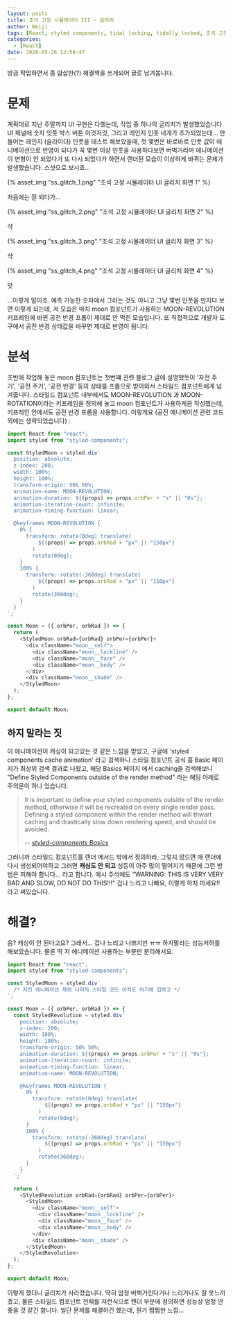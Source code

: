 ```yaml
---
layout: posts
title: 조석 고정 시뮬레이터 III - 글리치
author: Weiji
tags: [React, styled components, tidal locking, tidally locked, 조석 고정]
categories:
  - [React]
date: 2020-05-26 12:58:47
---
```


방금 작업하면서 좀 얍삽한(?) 해결책을 쓰게되어 글로 남겨봅니다.

# 문제

계획대로 지난 주말까지 UI 구현은 다했는데, 작업 중 하나의 글리치가 발생했었습니다. UI 패널에 숫자 잇풋 박스 버튼 이것저것, 그리고 레인지 인풋 네개가 추가되었는데... 만들어논 레인지 (슬라이더) 인풋을 테스트 해보았을때, 첫 몇번은 바로바로 인풋 값이 에니메이션으로 반영이 되다가 꼭 몇번 이상 인풋을 사용하다보면 버벅거리며 에니메이션이 변형이 안 되었다가 또 다시 되었다가 하면서 렌더된 모습이 이상하게 바뀌는 문제가 발생했습니다. 스샷으로 보시죠...

{% asset_img "ss_glitch_1.png" "조석 고정 시뮬레이터 UI 글리치 화면 1" %}

처음에는 잘 되다가...

{% asset_img "ss_glitch_2.png" "조석 고정 시뮬레이터 UI 글리치 화면 2" %}

샥

{% asset_img "ss_glitch_3.png" "조석 고정 시뮬레이터 UI 글리치 화면 3" %}

샥

{% asset_img "ss_glitch_4.png" "조석 고정 시뮬레이터 UI 글리치 화면 4" %}

앗

...이렇게 말이죠. 예측 가능한 숫자에서 그러는 것도 아니고 그냥 몇번 인풋을 만지다 보면 이렇게 되는데, 저 모습은 마치 moon 컴포넌트가 사용하는 MOON-REVOLUTION 키프레임에 바뀐 공전 반경 프롭이 제대로 안 먹힌 모습입니다. 또 직접적으로 개발자 도구에서 공전 반경 상태값을 바꾸면 제대로 반영이 됩니다.

# 분석

초반에 작업해 놓은 moon 컴포넌트는 첫번쨰 관련 블로그 글에 설명했듯이 '자전 주기', '공전 주기', '공전 반경' 등의 상태를 프롭으로 받아와서 스타일드 컴포넌트에게 넘겨줍니다. 스타일드 컴포넌트 내부에서도 MOON-REVOLUTION 과 MOON-ROTATION이라는 키프레임을 정의해 놓고 moon 컴포넌트가 사용하게끔 작성했는데, 키프레인 안에서도 공전 반경 프롭을 사용합니다. 이렇게요 (공전 에니메이션 관련 코드 외에는 생략되었습니다) :

```javascript Moon.js
import React from "react";
import styled from "styled-components";

const StyledMoon = styled.div`
  position: absolute;
  z-index: 200;
  width: 100%;
  height: 100%;
  transform-origin: 50% 50%;
  animation-name: MOON-REVOLUTION;
  animation-duration: ${(props) => props.orbPer + "s" || "0s"};
  animation-iteration-count: infinite;
  animation-timing-function: linear;

  @keyframes MOON-REVOLUTION {
    0% {
      transform: rotate(0deg) translate(
          ${(props) => props.orbRad + "px" || "150px"}
        )
        rotate(0deg);
    }
    100% {
      transform: rotate(-360deg) translate(
          ${(props) => props.orbRad + "px" || "150px"}
        )
        rotate(360deg);
    }
  }
`;

const Moon = ({ orbPer, orbRad }) => {
  return (
    <StyledMoon orbRad={orbRad} orbPer={orbPer}>
      <div className="moon__self">
        <div className="moon__lockline" />
        <div className="moon__face" />
        <div className="moon__body" />
      </div>
      <div className="moon__shade" />
    </StyledMoon>
  );
};

export default Moon;
```

## 하지 말라는 짓

이 에니메이션이 캐싱이 되고있는 것 같은 느낌을 받았고, 구글에 'styled components cache animation' 라고 검색하니 스타일 컴포넌트 공식 홈 Basic 페이지가 최상위 검색 결과로 나왔고, 해당 Basics 페이지 에서 caching을 검색해보니 "Define Styled Components outside of the render method" 라는 해딩 아래로 주의문이 하나 있습니다.

> It is important to define your styled components outside of the render method, otherwise it will be recreated on every single render pass. Defining a styled component within the render method will thwart caching and drastically slow down rendering speed, and should be avoided.
>
> -- <cite>[styled-components Basics][1]</cite>

[1]: https://styled-components.com/docs/basics

그러니까 스타일드 컴포넌트를 렌더 메서드 밖에서 정의하라, 그렇지 않으면 매 랜더에 다시 생성되어야하고 그러면 **캐싱도 안 되고** 성등이 아주 많이 떨어지기 때문에 그런 방법은 피해야 합니다... 라고 합니다. 예시 주석에도 "WARNING: THIS IS VERY VERY BAD AND SLOW, DO NOT DO THIS!!!" 겁나 느리고 나빠요, 이렇게 하지 마세요!! 라고 써있습니다.

# 해결?

음? 캐싱이 안 된다고요? 그래서... 겁나 느리고 나쁘지만 ㅠㅠ 하지말라는 성능저하를 해보았습니다. 물론 딱 저 에니메이션 사용하는 부분만 분리해서요.

```javascript moon.js
import React from "react";
import styled from "styled-components";

const StyledMoon = styled.div`
  /* 자전 에니메이션 제외 나머지 스타일 코드 아직도 여기에 킵하고 */
`;

const Moon = ({ orbPer, orbRad }) => {
  const StyledRevolution = styled.div`
    position: absolute;
    z-index: 200;
    width: 100%;
    height: 100%;
    transform-origin: 50% 50%;
    animation-duration: ${(props) => props.orbPer + "s" || "0s"};
    animation-iteration-count: infinite;
    animation-timing-function: linear;
    animation-name: MOON-REVOLUTION;

    @keyframes MOON-REVOLUTION {
      0% {
        transform: rotate(0deg) translate(
            ${(props) => props.orbRad + "px" || "150px"}
          )
          rotate(0deg);
      }
      100% {
        transform: rotate(-360deg) translate(
            ${(props) => props.orbRad + "px" || "150px"}
          )
          rotate(360deg);
      }
    }
  `;

  return (
    <StyledRevolution orbRad={orbRad} orbPer={orbPer}>
      <StyledMoon>
        <div className="moon__self">
          <div className="moon__lockline" />
          <div className="moon__face" />
          <div className="moon__body" />
        </div>
        <div className="moon__shade" />
      </StyledMoon>
    </StyledRevolution>
  );
};

export default Moon;
```

이렇게 했더니 글리치가 사라졌습니다. 딱히 엄청 버벅거린다거나 느리거나도 잘 못느끼겠고, 물론 스타일드 컴포넌트 전체를 저런식으로 랜더 부분에 정의하면 성능상 엄청 안 좋을 것 같긴 합니다. 일단 문제를 해결하긴 했는데, 뭔가 찝찝한 느낌...
